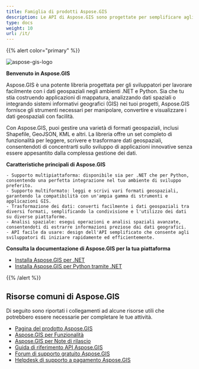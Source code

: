```yaml
---
title: Famiglia di prodotti Aspose.GIS
description: Le API di Aspose.GIS sono progettate per semplificare agli sviluppatori il lavoro con i dati geospaziali archiviati in vari formati di file. Permette di creare, leggere, convertire dati geografici e renderizzare mappe senza dover installare alcun altro software GIS. Sono disponibili versioni .NET e Python
type: docs
weight: 10
url: /it/
---
```


{{% alert color="primary" %}}

![aspose-gis-logo](aspose-gis-for-net_1.png)

**Benvenuto in Aspose.GIS**

Aspose.GIS è una potente libreria progettata per gli sviluppatori per lavorare facilmente con i dati geospaziali negli ambienti .NET e Python. Sia che tu stia costruendo applicazioni di mappatura, analizzando dati spaziali o integrando sistemi informativi geografici (GIS) nei tuoi progetti, Aspose.GIS fornisce gli strumenti necessari per manipolare, convertire e visualizzare i dati geospaziali con facilità.

Con Aspose.GIS, puoi gestire una varietà di formati geospaziali, inclusi Shapefile, GeoJSON, KML e altri. La libreria offre un set completo di funzionalità per leggere, scrivere e trasformare dati geospaziali, consentendoti di concentrarti sullo sviluppo di applicazioni innovative senza essere appesantito dalla complessa gestione dei dati.

**Caratteristiche principali di Aspose.GIS**

    - Supporto multipiattaforma: disponibile sia per .NET che per Python, consentendo una perfetta integrazione nel tuo ambiente di sviluppo preferito.
    - Supporto multiformato: leggi e scrivi vari formati geospaziali, garantendo la compatibilità con un'ampia gamma di strumenti e applicazioni GIS.
    - Trasformazione dei dati: converti facilmente i dati geospaziali tra diversi formati, semplificando la condivisione e l'utilizzo dei dati su diverse piattaforme.
    - Analisi spaziale: esegui operazioni e analisi spaziali avanzate, consentendoti di estrarre informazioni preziose dai dati geografici.
    - API facile da usare: design dell'API semplificato che consente agli sviluppatori di iniziare rapidamente ed efficientemente.

**Consulta la documentazione di Aspose.GIS per la tua piattaforma**

- [Installa Aspose.GIS per .NET](/it/net/)
- [Installa Aspose.GIS per Python tramite .NET](/it/python-net/)

{{% /alert %}}

## **Risorse comuni di Aspose.GIS**

Di seguito sono riportati i collegamenti ad alcune risorse utili che potrebbero essere necessarie per completare le tue attività.

- [Pagina del prodotto Aspose.GIS](https://products.aspose.com/gis/)
- [Aspose.GIS per Funzionalità](/it/gis/net/features/)
- [Aspose.GIS per Note di rilascio](https://releases.aspose.com/gis/)
- [Guida di riferimento API Aspose.GIS](https://reference.aspose.com/gis)
- [Forum di supporto gratuito Aspose.GIS](https://forum.aspose.com/c/gis/33)
- [Helpdesk di supporto a pagamento Aspose.GIS](https://helpdesk.aspose.com/)
